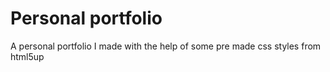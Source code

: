# Personal portfolio

A personal portfolio I made with the help of some pre made css styles from html5up
